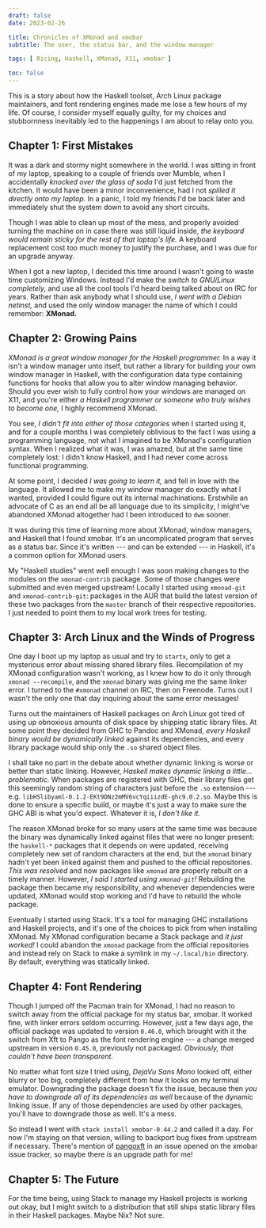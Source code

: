 ```yaml
---
draft: false
date: 2023-02-26

title: Chronicles of XMonad and xmobar
subtitle: The user, the status bar, and the window manager

tags: [ Ricing, Haskell, XMonad, X11, xmobar ]

toc: false
---
```


This is a story about how the Haskell toolset, Arch Linux package maintainers,
and font rendering engines made me lose a few hours of my life. Of course, I
consider myself equally guilty, for my choices and stubbornness inevitably led
to the happenings I am about to relay onto you.

## Chapter 1: First Mistakes

It was a dark and stormy night somewhere in the world. I was sitting in front
of my laptop, speaking to a couple of friends over Mumble, when I accidentally
_knocked over the glass of soda_ I'd just fetched from the kitchen. It would
have been a minor inconvenience, had I not _spilled it directly onto my
laptop._ In a panic, I told my friends I'd be back later and immediately shut
the system down to avoid any short circuits.

Though I was able to clean up most of the mess, and properly avoided turning
the machine on in case there was still liquid inside, _the keyboard would
remain sticky for the rest of that laptop's life._ A keyboard replacement cost
too much money to justify the purchase, and I was due for an upgrade anyway.

When I got a new laptop, I decided this time around I wasn't going to waste
time customizing Windows. Instead I'd make the _switch to GNU/Linux
completely,_ and use all the cool tools I'd heard being talked about on IRC for
years. Rather than ask anybody what I should use, _I went with a Debian
netinst,_ and used the only window manager the name of which I could remember:
**XMonad.**

## Chapter 2: Growing Pains

_XMonad is a great window manager for the Haskell programmer._ In a way it
isn't a window manager unto itself, but rather a library for building your own
window manager in Haskell, with the configuration data type containing
functions for hooks that allow you to alter window managing behavior.  Should
you ever wish to fully control how your windows are managed on X11, and you're
either _a Haskell programmer or someone who truly wishes to become one,_ I
highly recommend XMonad.

You see, _I didn't fit into either of those categories_ when I started using
it, and for a couple months I was completely oblivious to the fact I was using
a programming language, not what I imagined to be XMonad's configuration
syntax. When I realized what it was, I was amazed, but at the same time
completely lost: I didn't know Haskell, and I had never come across functional
programming.

At some point, I decided _I was going to learn it,_ and fell in love with the
language. It allowed me to make my window manager do exactly what I wanted,
provided I could figure out its internal machinations. Erstwhile an advocate of
C as an end all be all language due to its simplicity, I might've abandoned
XMonad altogether had I been introduced to `dwm` sooner.

It was during this time of learning more about XMonad, window managers, and
Haskell that I found xmobar. It's an uncomplicated program that serves as a
status bar. Since it's written --- and can be extended --- in Haskell, it's a
common option for XMonad users.

My "Haskell studies" went well enough I was soon making changes to the modules
on the `xmonad-contrib` package. Some of those changes were submitted and even
merged upstream! Locally I started using `xmonad-git` and `xmonad-contrib-git`:
packages in the AUR that build the latest version of these two packages from
the `master` branch of their respective repositories. I just needed to point
them to my local work trees for testing.

## Chapter 3: Arch Linux and the Winds of Progress

One day I boot up my laptop as usual and try to `startx`, only to get a
mysterious error about missing shared library files. Recompilation of my XMonad
configuration wasn't working, as I knew how to do it only through `xmonad
--recompile`, and the `xmonad` binary was giving me the same linker error. I
turned to the `#xmonad` channel on IRC, then on Freenode. Turns out I wasn't
the only one that day inquiring about the same error messages!

Turns out the maintainers of Haskell packages on Arch Linux got tired of using
up obnoxious amounts of disk space by shipping static library files. At some
point they decided from GHC to Pandoc and XMonad, _every Haskell binary would
be dynamically linked_ against its dependencies, and every library package
would ship only the `.so` shared object files.

I shall take no part in the debate about whether dynamic linking is worse or
better than static linking. However, _Haskell makes dynamic linking a little...
problematic._ When packages are registered with GHC, their library files get
this seemingly random string of characters just before the `.so` extension ---
e.g. `libHSlibyaml-0.1.2-EKt9DNz2mMV6vcYqiiizdE-ghc9.0.2.so`. Maybe this is
done to ensure a specific build, or maybe it's just a way to make sure the GHC
ABI is what you'd expect. Whatever it is, _I don't like it._

The reason XMonad broke for so many users at the same time was because the
binary was dynamically linked against files that were no longer present: the
`haskell-*` packages that it depends on were updated, receiving completely new
set of random characters at the end, but the `xmonad` binary hadn't yet been
linked against them and pushed to the official repositories. _This was
resolved_ and now packages like `xmonad` are properly rebuilt on a timely
manner. However, _I said I started using `xmonad-git`!_ Rebuilding the package
then became my responsibility, and whenever dependencies were updated, XMonad
would stop working and I'd have to rebuild the whole package.

Eventually I started using Stack. It's a tool for managing GHC installations
and Haskell projects, and it's one of the choices to pick from when installing
XMonad. My XMonad configuration became a Stack package and _it just worked!_ I
could abandon the `xmonad` package from the official repositories and instead
rely on Stack to make a symlink in my `~/.local/bin` directory. By default,
everything was statically linked.

## Chapter 4: Font Rendering

Though I jumped off the Pacman train for XMonad, I had no reason to switch away
from the official package for my status bar, xmobar. It worked fine, with
linker errors seldom occurring. However, just a few days ago, the official
package was updated to version `0.46.0`, which brought with it the switch from
Xft to Pango as the font rendering engine --- a change merged upstream in
version `0.45.0`, previously not packaged. _Obviously, that couldn't have been
transparent._

No matter what font size I tried using, _DejaVu Sans Mono_ looked off, either
blurry or too big, completely different from how it looks on my terminal
emulator. Downgrading the package doesn't fix the issue, because then _you have
to downgrade all of its dependencies as well_ because of the dynamic linking
issue. If any of those dependencies are used by other packages, you'll have to
downgrade those as well. It's a mess.

So instead I went with `stack install xmobar-0.44.2` and called it a day. For
now I'm staying on that version, willing to backport bug fixes from upstream if
necessary. There's mention of [pangoxft][pangoxft] in an issue opened on the
xmobar issue tracker, so maybe there _is_ an upgrade path for me!

[pangoxft]: https://codeberg.org/xmobar/xmobar/issues/658

## Chapter 5: The Future

For the time being, using Stack to manage my Haskell projects is working out
okay, but I might switch to a distribution that still ships static library
files in their Haskell packages. Maybe Nix? Not sure.
